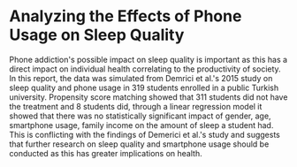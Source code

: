 # Analyzing the Effects of Phone Usage on Sleep Quality
Phone addiction's possible impact on sleep quality is important as this has a direct impact on individual health correlating to the productivity of society. In this report, the data was simulated from Demrici et al.'s 2015 study on sleep quality and phone usage in 319 students enrolled in a public Turkish university. Propensity score matching showed that 311 students did not have the treatment and 8 students did, through a linear regression model it showed that there was no statistically significant impact of gender, age, smartphone usage, family income on the amount of sleep a student had. This is conflicting with the findings of Demerici et al.'s study and suggests that further research on sleep quality and smartphone usage should be conducted as this has greater implications on health.
